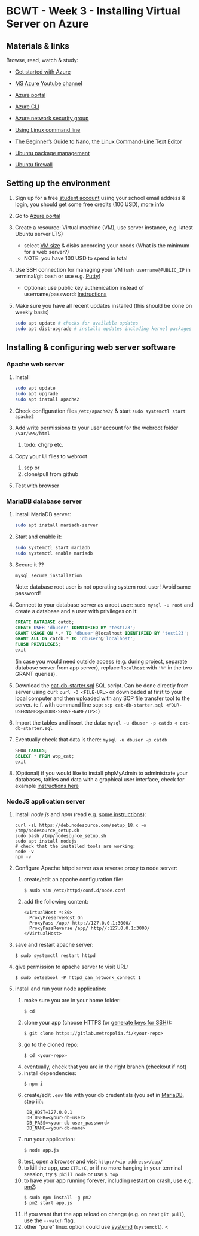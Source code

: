 # BCWT - Week 3 - Installing Virtual Server on Azure

## Materials & links

Browse, read, watch & study:

- [Get started with Azure](https://azure.microsoft.com/en-us/get-started/)
- [MS Azure Youtube channel](https://www.youtube.com/channel/UC0m-80FnNY2Qb7obvTL_2fA)
- [Azure portal](https://portal.azure.com/)
- [Azure CLI](https://docs.microsoft.com/en-us/cli/azure/)
- [Azure network security group](https://docs.microsoft.com/en-us/azure/virtual-network/network-security-groups-overview)

- [Using Linux command line](https://ubuntu.com/tutorials/command-line-for-beginners)
- [The Beginner’s Guide to Nano, the Linux Command-Line Text Editor](https://www.howtogeek.com/howto/42980/the-beginners-guide-to-nano-the-linux-command-line-text-editor/)
- [Ubuntu package management](https://ubuntu.com/server/docs/package-management)
- [Ubuntu firewall](https://ubuntu.com/server/docs/security-firewall)

## Setting up the environment

1. Sign up for a free [student account](https://azure.microsoft.com/en-us/free/students/) using your school email address & login, you should get some free credits (100 USD), [more info](https://docs.microsoft.com/en-us/azure/education-hub/azure-dev-tools-teaching/program-faq)
1. Go to [Azure portal](https://portal.azure.com/)
1. Create a resource: Virtual machine (VM), use server instance, e.g. latest Ubuntu server LTS)

    - select [VM size](https://docs.microsoft.com/en-us/azure/virtual-machines/sizes) & disks according your needs (What is the minimum for a web server?)
    - NOTE: you have 100 USD to spend in total

1. Use SSH connection for managing your VM (`ssh username@PUBLIC_IP` in terminal/git bash or use e.g. [Putty](https://www.putty.org/))

    - Optional: use public key authenication instead of username/password: [Instructions](https://www.digitalocean.com/community/tutorials/how-to-set-up-ssh-keys-on-ubuntu-22-04) 

1. Make sure you have all recent updates installed (this should be done on weekly basis)

    ```bash
    sudo apt update # checks for available updates
    sudo apt dist-upgrade # installs updates including kernel packages
    ```

## Installing & configuring web server software

### Apache web server 

1. Install

    ```sh
    sudo apt update
    sudo apt upgrade
    sudo apt install apache2
    ```
2. Check configuration files `/etc/apache2/` & start `sudo systemctl start apache2`
3. Add write permissions to your user account for the webroot folder `/var/www/html`
   1. todo: chgrp etc.
4. Copy your UI files to webroot
   1. scp or
   2. clone/pull from github
5. Test with browser

### MariaDB database server

1. Install MariaDB server:
   
   ```bash
   sudo apt install mariadb-server
   ```
1. Start and enable it:

    ```bash
    sudo systemctl start mariadb
    sudo systemctl enable mariadb
    ```

2. Secure it ??
   
   ```console
   mysql_secure_installation
   ```
   Note: database root user is not operating system root user! Avoid same password!

3. Connect to your database server as a root user: `sudo mysql -u root` and create a database and a user with privileges on it:

   ```sql
   CREATE DATABASE catdb;
   CREATE USER 'dbuser' IDENTIFIED BY 'test123';
   GRANT USAGE ON *.* TO 'dbuser'@localhost IDENTIFIED BY 'test123';
   GRANT ALL ON catdb.* TO 'dbuser'@'localhost';
   FLUSH PRIVILEGES;
   exit
   ```
   (in case you would need outside access (e.g. during project, separate database server from app server), replace `localhost` with `'%'` in the two GRANT queries).
4. Download the [cat-db-starter.sql](./cat-db-starter.sql) SQL script. Can be done directly from server using curl: `curl -O <FILE-URL>` or downloaded at first to your local computer and then uploaded with any SCP file transfer tool to the server. (e.f. with command line scp: `scp cat-db-starter.sql <YOUR-USERNAME>@<YOUR-SERVE-NAME/IP>:`) 
5. Import the tables and insert the data: `mysql -u dbuser -p catdb < cat-db-starter.sql`
6. Eventually check that data is there: `mysql -u dbuser -p catdb`

   ```sql
   SHOW TABLES;
   SELECT * FROM wop_cat;
   exit
   ```

7. (Optional) if you would like to install phpMyAdmin to administrate your databases, tables and data with a graphical user interface, check for example [instructions here](https://www.digitalocean.com/community/tutorials/how-to-install-and-secure-phpmyadmin-on-ubuntu-22-04)

### NodeJS application server

1. Install _node.js_ and _npm_ (read e.g. [some instructions](https://www.digitalocean.com/community/tutorials/how-to-install-node-js-on-ubuntu-22-04)):

    ```
    curl -sL https://deb.nodesource.com/setup_18.x -o /tmp/nodesource_setup.sh
    sudo bash /tmp/nodesource_setup.sh 
    sudo apt install nodejs
    # check that the installed tools are working:
    node -v
    npm -v
    ```

1.  Configure Apache httpd server as a reverse proxy to node server:
    1.  create/edit an apache configuration file:
        ```console
        $ sudo vim /etc/httpd/conf.d/node.conf
        ```
    1.  add the following content:
        ```apacheconf
        <VirtualHost *:80>
          ProxyPreserveHost On
          ProxyPass /app/ http://127.0.0.1:3000/
          ProxyPassReverse /app/ http//:127.0.0.1:3000/
        </VirtualHost>
        ```
1.  save and restart apache server:
    ```console
    $ sudo systemctl restart httpd
    ```
1.  give permission to apache server to visit URL:
    ```console
    $ sudo setsebool -P httpd_can_network_connect 1
    ```
1.  install and run your node application:
    1.  make sure you are in your home folder:
        ```console
        $ cd
        ```
    1.  clone your app (choose HTTPS (or [generate keys for SSH](https://docs.gitlab.com/ee/ssh/#generate-an-ssh-key-pair))):
        ```console
        $ git clone https://gitlab.metropolia.fi/<your-repo>
        ```
    1.  go to the cloned repo:
        ```console
        $ cd <your-repo>
        ```
    1.  eventually, check that you are in the right branch (checkout if not)
    1.  install dependencies:
        ```console
        $ npm i
        ```
    1.  create/edit `.env` file with your db credentials (you set in [MariaDB](#install-and-configure-mariadb-database-server), step iii):
        ```apacheconf
         DB_HOST=127.0.0.1
         DB_USER=<your-db-user>
         DB_PASS=<your-db-user_password>
         DB_NAME=<your-db-name>
        ```
    1.  run your application:
        ```console
        $ node app.js
        ```
    1.  test, open a browser and visit `http://<ip-address>/app/`
    1.  to kill the app, use `CTRL+C`, or if no more hanging in your terminal session, try `$ pkill node` or use `$ top`
    1.  to have your app running forever, including restart on crash, use e.g. [pm2](https://pm2.keymetrics.io/):
        ```console
        $ sudo npm install -g pm2
        $ pm2 start app.js
        ```
    1.  if you want that the app reload on change (e.g. on next `git pull`), use the `--watch` flag.
    1.  other "pure" linux option could use [systemd](https://nodesource.com/blog/running-your-node-js-app-with-systemd-part-1/) (`systemctl`).
    <